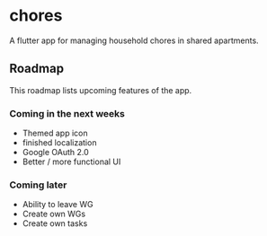 # chores
A flutter app for managing household chores in shared apartments.

## Roadmap
This roadmap lists upcoming features of the app.

### Coming in the next weeks
- Themed app icon
- finished localization
- Google OAuth 2.0
- Better / more functional UI


### Coming later
- Ability to leave WG
- Create own WGs
- Create own tasks
